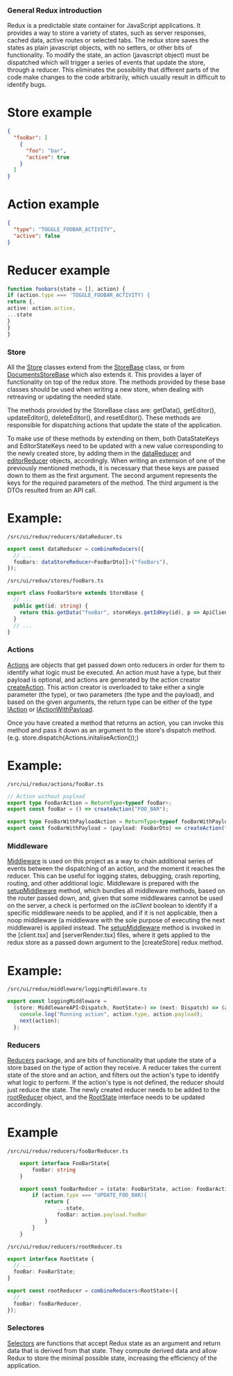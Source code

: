 ### General Redux introduction

Redux is a predictable state container for JavaScript applications. It provides a way to store a variety of states, such as server responses, cached data, active routes or selected tabs. The redux store saves the states as plain javascript objects, with no setters, or other bits of functionality. To modify the state, an action (javascript object) must be dispatched which will trigger a series of events that update the store, through a reducer. This eliminates the possibility that different parts of the code make changes to the code arbitrarily, which usually result in difficult to identify bugs.

# Store example

```json
{
  "fooBar": [
    {
      "foo": "bar",
      "active": true
    }
  ]
}
```

# Action example

```json
{
  "type": "TOGGLE_FOOBAR_ACTIVITY",
  "active": false
}
```

# Reducer example

```ts
function foobars(state = [], action) {
if (action.type === 'TOGGLE_FOOBAR_ACTIVITY) {
return {,
active: action.active,
...state
}
}
}
```

### Store

All the [Store](/app/src/ui/redux/stores/) classes extend from the [StoreBase](/app/src/ui/redux/stores/storeBase.ts) class, or from [DocumentsStoreBase](/app/src/ui/redux/stores/documentsStoreBase.ts) which also extends it. This provides a layer of functionality on top of the redux store. The methods provided by these base classes should be used when writing a new store, when dealing with retreaving or updating the needed state.

The methods provided by the StoreBase class are: getData(), getEditor(), updateEditor(), deleteEditor(), and resetEditor(). These methods are responsible for dispatching actions that update the state of the application.

To make use of these methods by extending on them, both DataStateKeys and EditorStateKeys need to be updated with a new value corresponding to the newly created store, by adding them in the [dataReducer](/app/src/ui/redux/reducers/dataReducer.ts) and [editorReducer](/app/src/ui/redux/reducers/editorsReducer.ts) objects, accordingly. When writing an extension of one of the previously mentioned methods, it is necessary that these keys are passed down to them as the first argument. The second argument represents the keys for the required parameters of the method. The third argument is the DTOs resulted from an API call.

# Example:

`/src/ui/redux/reducers/dataReducer.ts`

```ts
export const dataReducer = combineReducers({
  // ...
  fooBars: dataStoreReducer<FooBarDto[]>("fooBars"),
});
```

`/src/ui/redux/stores/fooBars.ts`

```ts
export class FooBarStore extends StoreBase {
  // ...
  public get(id: string) {
    return this.getData("fooBar", storeKeys.getIdKey(id), p => ApiClient.fooBars.get({ id, ...p }));
  }
  // ...
}
```

### Actions

[Actions](/app/src/ui/redux/actions/) are objects that get passed down onto reducers in order for them to identify what logic must be executed. An action must have a type, but their payload is optional, and actions are generated by the action creator [createAction](/app/src/ui/redux/actions/common/createAction.ts). This action creator is overloaded to take either a single parameter (the type), or two parameters (the type and the payload), and based on the given arguments, the return type can be either of the type [IAction](/app/src/ui/redux/actions/common/createAction.ts) or [IActionWithPayload](/app/src/ui/redux/actions/common/createAction.ts).

Once you have created a method that returns an action, you can invoke this method and pass it down as an argument to the store's dispatch method. (e.g. store.dispatch(Actions.initaliseAction());)

# Example:

`/src/ui/redux/actions/fooBar.ts`

```ts
// Action without payload
export type FooBarAction = ReturnType<typeof fooBar>;
export const fooBar = () => createAction("FOO_BAR");

export type FooBarWithPayloadAction = ReturnType<typeof fooBarWithPayload>;
export const fooBarWithPayload = (payload: FooBarDto) => createAction("FOO_BAR", payload);
```

### Middleware

[Middleware](/app/src/ui/redux/middleware/) is used on this project as a way to chain additional series of events between the dispatching of an action, and the moment it reaches the reducer. This can be useful for logging states, debugging, crash reporting, routing, and other additional logic.
Middleware is prepared with the [setupMiddleware](/app/src/ui/redux/middleware.ts) method, which bundles all middleware methods, based on the router passed down, and, given that some middlewares cannot be used on the server, a check is performed on the _isClient_ boolean to identify if a specific middleware needs to be applied, and if it is not applicable, then a noop middleware (a middleware with the sole purpose of executing the next middleware) is applied instead.
The [setupMiddleware](/app/src/ui/redux/middleware.ts) method is invoked in the [client.tsx] and [serverRender.tsx] files, where it gets applied to the redux store as a passed down argument to the [createStore] redux method.

# Example:

`/src/ui/redux/middleware/loggingMiddleware.ts`

```ts
export const loggingMiddleware =
  (store: MiddlewareAPI<Dispatch, RootState>) => (next: Dispatch) => (action: AnyAction) => {
    console.log("Running action", action.type, action.payload);
    next(action);
  };
```

### Reducers

[Reducers](/app/src/ui/redux/reducers) package, and are bits of functionality that update the state of a store based on the type of action they receive. A reducer takes the current state of the store and an action, and filters out the action's type to identify what logic to perform. If the action's type is not defined, the reducer should just reduce the state. The newly created reducer needs to be added to the [rootReducer](/app/src/ui/redux/reducers/rootReducer.ts) object, and the [RootState](/app/src/ui/redux/reducers/rootReducer.ts) interface needs to be updated accordingly.

# Example

`/src/ui/redux/reducers/fooBarReducer.ts`

```ts
    export interface FooBarState{
        fooBar: string
    }

    export const fooBarRedcer = (state: FooBarState, action: FooBarAction) {
        if (action.type === "UPDATE_FOO_BAR){
            return {
                ...state,
                fooBar: action.payload.fooBar
            }
        }
    }
```

`/src/ui/redux/reducers/rootReducer.ts`

```ts
export interface RootState {
  // ...
  fooBar: FooBarState;
}

export const rootReducer = combineReducers<RootState>({
  // ...
  fooBar: fooBarReducer,
});
```

### Selectores

[Selectors](/app/src/ui/redux/selectors/) are functions that accept Redux state as an argument and return data that is derived from that state. They compute derived data and allow Redux to store the minimal possible state, increasing the efficiency of the application.
